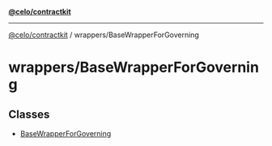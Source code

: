 [**@celo/contractkit**](../../README.md)

***

[@celo/contractkit](../../modules.md) / wrappers/BaseWrapperForGoverning

# wrappers/BaseWrapperForGoverning

## Classes

- [BaseWrapperForGoverning](classes/BaseWrapperForGoverning.md)
